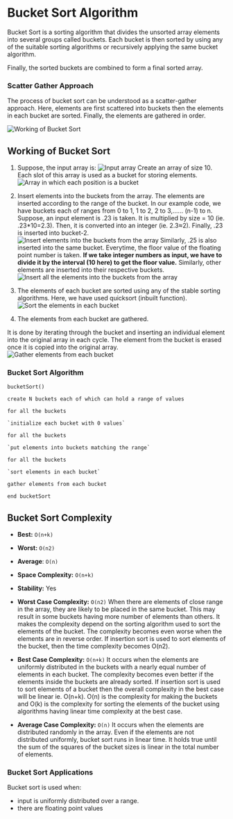 # Bucket Sort Algorithm

Bucket Sort is a sorting algorithm that divides the unsorted array elements into several groups called buckets. Each bucket is then sorted by using any of the suitable sorting algorithms or recursively applying the same bucket algorithm.

Finally, the sorted buckets are combined to form a final sorted array.

### Scatter Gather Approach

The process of bucket sort can be understood as a scatter-gather approach. Here, elements are first scattered into buckets then the elements in each bucket are sorted. Finally, the elements are gathered in order.

![Working of Bucket Sort](https://cdn.programiz.com/cdn/farfuture/gNSELV0jV05rlFjkjScrcZWCFeRsJqJUczwEOcne9D0/mtime:1582112622/sites/tutorial2program/files/Bucket_2.png)

## Working of Bucket Sort

1. Suppose, the input array is:
![Input array](https://cdn.programiz.com/cdn/farfuture/nZnEPMDyED_o3k9I9B_kA62pnHztKRSQy2CjCqLRI0I/mtime:1582112622/sites/tutorial2program/files/Bucket-sort-0.1_0.png)
Create an array of size 10. Each slot of this array is used as a bucket for storing elements.
![Array in which each position is a bucket](https://cdn.programiz.com/cdn/farfuture/Vfhp1cQfAtSDdhNoGxyahhZ1usg1tFN-048etgx7w7k/mtime:1582112622/sites/tutorial2program/files/Bucket-sort-0_0.png)

2. Insert elements into the buckets from the array. The elements are inserted according to the range of the bucket.
In our example code, we have buckets each of ranges from 0 to 1, 1 to 2, 2 to 3,...... (n-1) to n.
Suppose, an input element is .23 is taken. It is multiplied by size = 10 (ie. .23*10=2.3). Then, it is converted into an integer (ie. 2.3≈2). Finally, .23 is inserted into bucket-2.
![Insert elements into the buckets from the array](https://cdn.programiz.com/cdn/farfuture/hREOdaen0Rf3tOH3peobau0_r1NK0tB8B3OsChICkc0/mtime:1582112622/sites/tutorial2program/files/Bucket-sort-0.2_0.png)
Similarly, .25 is also inserted into the same bucket. Everytime, the floor value of the floating point number is taken.
**If we take integer numbers as input, we have to divide it by the interval (10 here) to get the floor value.**
Similarly, other elements are inserted into their respective buckets.
![Insert all the elements into the buckets from the array](https://cdn.programiz.com/cdn/farfuture/zNeS_ImQpS0e-lHiTIZC5tLlOuX4M58TwCaZV8tveOE/mtime:1582112622/sites/tutorial2program/files/Bucket-sort-0.3_0.png)

3. The elements of each bucket are sorted using any of the stable sorting algorithms. Here, we have used quicksort (inbuilt function).
![Sort the elements in each bucket](https://cdn.programiz.com/cdn/farfuture/mOL3yaTcJAp3WbD0kTJq7rWgnLl6nMrR762voPIsyN8/mtime:1582112622/sites/tutorial2program/files/Bucket-sort-0.4_0.png)

4. The elements from each bucket are gathered.

It is done by iterating through the bucket and inserting an individual element into the original array in each cycle. The element from the bucket is erased once it is copied into the original array.
![Gather elements from each bucket](https://cdn.programiz.com/cdn/farfuture/VobtThxrLKyQDQa8o5gUKmCAHBAJzBIjZ3wEuEyL8Fc/mtime:1582112622/sites/tutorial2program/files/Bucket-sort-0.5_0.png)

### Bucket Sort Algorithm
`bucketSort()`

  `create N buckets each of which can hold a range of values`
  
  `for all the buckets`
  
    `initialize each bucket with 0 values`
    
  `for all the buckets`
  
    `put elements into buckets matching the range`
    
 ` for all the buckets `
 
    `sort elements in each bucket`
    
  `gather elements from each bucket`
  
`end bucketSort`

## Bucket Sort Complexity

- **Best:** `O(n+k)`
- **Worst:**	`O(n2)`
- **Average**:	`O(n)`
- **Space Complexity:** `O(n+k)`
- **Stability:**	Yes


- **Worst Case Complexity:** `O(n2)`
When there are elements of close range in the array, they are likely to be placed in the same bucket. This may result in some buckets having more number of elements than others.
It makes the complexity depend on the sorting algorithm used to sort the elements of the bucket.
The complexity becomes even worse when the elements are in reverse order. If insertion sort is used to sort elements of the bucket, then the time complexity becomes O(n2).

- **Best Case Complexity:** `O(n+k)`
It occurs when the elements are uniformly distributed in the buckets with a nearly equal number of elements in each bucket.
The complexity becomes even better if the elements inside the buckets are already sorted.
If insertion sort is used to sort elements of a bucket then the overall complexity in the best case will be linear ie. O(n+k). O(n) is the complexity for making the buckets and O(k) is the complexity for sorting the elements of the bucket using algorithms having linear time complexity at the best case.

- **Average Case Complexity:** `O(n)`
It occurs when the elements are distributed randomly in the array. Even if the elements are not distributed uniformly, bucket sort runs in linear time. It holds true until the sum of the squares of the bucket sizes is linear in the total number of elements.

### Bucket Sort Applications
Bucket sort is used when:

- input is uniformly distributed over a range.
- there are floating point values